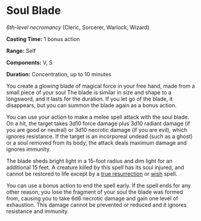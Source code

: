 # Soul Blade
*6th-level necromancy* (Cleric, Sorcerer, Warlock, Wizard)

**Casting Time:** 1 bonus action

**Range:** Self

**Components:** V, S

**Duration:** Concentration, up to 10 minutes

You create a glowing blade of magical force in your free hand, made from a small piece of your soul The blade is similar in size and shape to a longsword, and it lasts for the duration. If you let go of the blade, it disappears, but you can summon the blade again as a bonus action.

You can use your action to make a melee spell attack with the soul blade. On a hit, the target takes 3d10 force damage plus 3d10 radiant damage (if you are good or neutral) or 3d10 necrotic damage (if you are evil), which ignores resistance. If the target is an incorporeal undead (such as a ghost) or a soul removed from its body, the attack deals maximum damage and ignores immunity.

The blade sheds bright light in a 15-foot radius and dim light for an additional 15 feet. A creature killed by this spell has its soul injured, and cannot be restored to life except by a [true resurrection]() or [wish]() spell.

You can use a bonus action to end the spell early. If the spell ends for any other reason, you lose the fragment of your soul the blade was formed from, causing you to take 6d6 necrotic damage and gain one level of exhaustion. This damage cannot be prevented or reduced and it ignores resistance and immunity.
